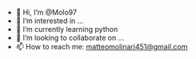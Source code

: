 - 👋 Hi, I’m @Molo97
- 👀 I’m interested in ...
- 🌱 I’m currently learning python
- 💞️ I’m looking to collaborate on ...
- 📫 How to reach me: matteomolinari451@gmail.com

<!---
Molo97/Molo97 is a ✨ special ✨ repository because its `README.md` (this file) appears on your GitHub profile.
You can click the Preview link to take a look at your changes.
--->
